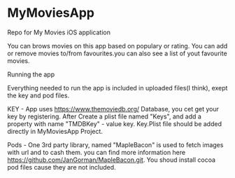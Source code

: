 # MyMoviesApp
Repo for My Movies iOS application

You can brows movies on this app based on populary or rating. You can add or remove movies to/from favourites.you can also see a list of yout favourite movies. 

Running the app 

Everything needed to run the app is included in uploaded files(I think), exept the key and pod files. 

KEY - App uses https://www.themoviedb.org/ Database, you cet get your key by registering. After Create a plist file named "Keys", and add a property with name "TMDBKey" - value key. Key.Plist file should be added directly in MyMoviesApp Project. 

Pods - One 3rd party library, named "MapleBacon" is used to fetch images with url and to cash them. you can find more information here https://github.com/JanGorman/MapleBacon.git. You shoud install cocoa pod files cause they are not included. 
